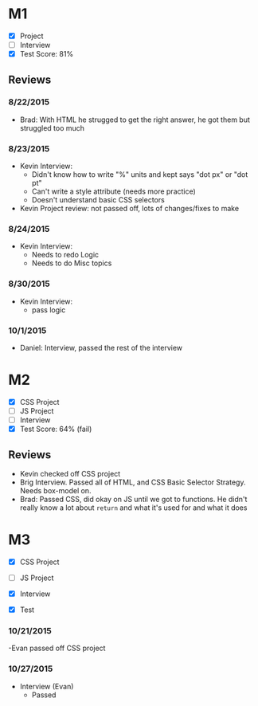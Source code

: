 # M1

- [x] Project
- [ ] Interview
- [x] Test Score: 81%

## Reviews

### 8/22/2015

- Brad: With HTML he strugged to get the right answer, he got them but struggled too much

### 8/23/2015

- Kevin Interview:
  - Didn't know how to write "%" units and kept says "dot px" or "dot pt"
  - Can't write a style attribute (needs more practice)
  - Doesn't understand basic CSS selectors
- Kevin Project review: not passed off, lots of changes/fixes to make

### 8/24/2015

- Kevin Interview:
  - Needs to redo Logic
  - Needs to do Misc topics

### 8/30/2015

- Kevin Interview:
  - pass logic

### 10/1/2015

- Daniel: Interview, passed the rest of the interview

# M2

- [x] CSS Project
- [ ] JS Project
- [ ] Interview
- [x] Test Score: 64% (fail)

## Reviews

- Kevin checked off CSS project
- Brig Interview. Passed all of HTML, and CSS Basic Selector Strategy. Needs box-model on.
- Brad: Passed CSS, did okay on JS until we got to functions. He didn't really know a lot about `return` and what it's used for and what it does


# M3

- [x] CSS Project
- [ ] JS Project
- [x] Interview
- [x] Test 


### 10/21/2015

-Evan passed off CSS project


### 10/27/2015

- Interview (Evan)
  - Passed

